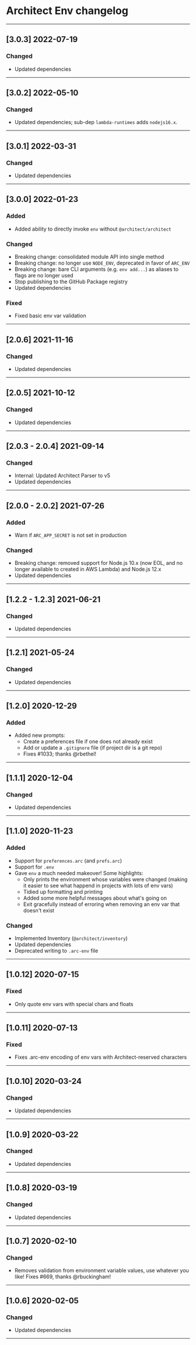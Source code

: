 # Architect Env changelog

---

## [3.0.3] 2022-07-19

### Changed

- Updated dependencies

---

## [3.0.2] 2022-05-10

### Changed

- Updated dependencies; sub-dep `lambda-runtimes` adds `nodejs16.x`.

---

## [3.0.1] 2022-03-31

### Changed

- Updated dependencies

---

## [3.0.0] 2022-01-23

### Added

- Added ability to directly invoke `env` without `@architect/architect`


### Changed

- Breaking change: consolidated module API into single method
- Breaking change: no longer use `NODE_ENV`, deprecated in favor of `ARC_ENV`
- Breaking change: bare CLI arguments (e.g. `env add...`) as aliases to flags are no longer used
- Stop publishing to the GitHub Package registry
- Updated dependencies


### Fixed

- Fixed basic env var validation

---

## [2.0.6] 2021-11-16

### Changed

- Updated dependencies

---

## [2.0.5] 2021-10-12

### Changed

- Updated dependencies

---

## [2.0.3 - 2.0.4] 2021-09-14

### Changed

- Internal: Updated Architect Parser to v5
- Updated dependencies

---

## [2.0.0 - 2.0.2] 2021-07-26

### Added

- Warn if `ARC_APP_SECRET` is not set in production


### Changed

- Breaking change: removed support for Node.js 10.x (now EOL, and no longer available to created in AWS Lambda) and Node.js 12.x
- Updated dependencies

---

## [1.2.2 - 1.2.3] 2021-06-21

### Changed

- Updated dependencies

---

## [1.2.1] 2021-05-24

### Changed

- Updated dependencies

---

## [1.2.0] 2020-12-29

### Added

- Added new prompts:
  - Create a preferences file if one does not already exist
  - Add or update a `.gitignore` file (if project dir is a git repo)
  - Fixes #1033; thanks @rbethel!

---

## [1.1.1] 2020-12-04

### Changed

- Updated dependencies

---

## [1.1.0] 2020-11-23

### Added

- Support for `preferences.arc` (and `prefs.arc`)
- Support for `.env`
- Gave `env` a much needed makeover! Some highlights:
  - Only prints the environment whose variables were changed (making it easier to see what happend in projects with lots of env vars)
  - Tidied up formatting and printing
  - Added some more helpful messages about what's going on
  - Exit gracefully instead of erroring when removing an env var that doesn't exist


### Changed

- Implemented Inventory (`@architect/inventory`)
- Updated dependencies
- Deprecated writing to `.arc-env` file

---

## [1.0.12] 2020-07-15

### Fixed

- Only quote env vars with special chars and floats

---

## [1.0.11] 2020-07-13

### Fixed

- Fixes .arc-env encoding of env vars with Architect-reserved characters

---

## [1.0.10] 2020-03-24

### Changed

- Updated dependencies

---

## [1.0.9] 2020-03-22

### Changed

- Updated dependencies

---

## [1.0.8] 2020-03-19

### Changed

- Updated dependencies

---

## [1.0.7] 2020-02-10

### Changed

- Removes validation from environment variable values, use whatever you like! Fixes #669, thanks @rbuckingham!

---

## [1.0.6] 2020-02-05

### Changed

- Updated dependencies

---
